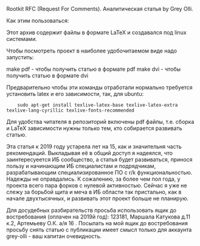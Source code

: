 Rootkit RFC (Request For Comments). Аналитическая статья by Grey Olli.


Как этим пользоваться:

Этот архив содержит файлы в формате LaTeX и создавался под linux системами.

Чтобы посмотреть проект в наиболее удобочитаемом виде надо запустить:

make pdf        -       чтобы получить статью в формате pdf
make dvi        -       чтобы получить статью в формате dvi

Предварительно чтобы эти команды отработали нормально требуется установить latex и его зависимости, так, для ubuntu:

        sudo apt-get install texlive-latex-base texlive-latex-extra texlive-lang-cyrillic texlive-fonts-recommended

Для удобства читателя в репозиторий включены pdf файлы, т.е. сборка и LaTeX зависимости нужны только тем, кто собирается развивать статью. 

Эта статья к 2019 году устарела лет на 15, как и значительня часть рекомендаций. Выкладывая её в общий доступ я надеялся, что заинтересуеется ИБ сообщество, а статья будет развиваться, принося пользу и начинающим ИБ специалистам и подрядчикам, разрабатывающим специализированное ПО с r/k функциональностью. Надежды не оправдались. К сожалению, за более чем пол года, у проекта всего пара форков с нулевой активностью. Сейчас я уже не слежу за борьбой щита и меча в ИБ области так пристально, как в начале двухтысячных, и развивать этот проект больше не планирую. 

Для досудебных разбирательств просьба использовать ящик до востребования (оплачен на 2019й год):
123181, Маршала Катукова д.11 к.2, Артемьеву О.К. а/я 16 .
Посылать на мой ящик до востребования просьбу снять статью с публикации имеет смысл только для аккаунта grey-olli - ваш капитан очевидность. 


